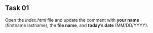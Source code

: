 ## Task 01
Open the *index.html* file and update the comment with **your name** (firstname lastname), the **file name**, and **today’s date** (MM/DD/YYYY).